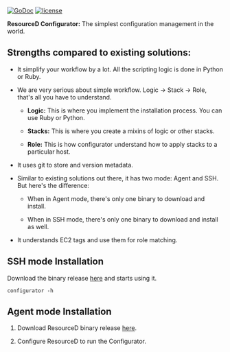 [![GoDoc](https://godoc.org/github.com/resourced/configurator?status.svg)](http://godoc.org/github.com/resourced/configurator)
[![license](http://img.shields.io/badge/license-MIT-red.svg?style=flat)](https://raw.githubusercontent.com/resourced/configurator/master/LICENSE)

**ResourceD Configurator:** The simplest configuration management in the world.

## Strengths compared to existing solutions:

* It simplify your workflow by a lot. All the scripting logic is done in Python or Ruby.

* We are very serious about simple workflow. Logic -> Stack -> Role, that's all you have to understand.

    * **Logic:** This is where you implement the installation process. You can use Ruby or Python.

    * **Stacks:** This is where you create a mixins of logic or other stacks.

    * **Role:** This is how configurator understand how to apply stacks to a particular host.

* It uses git to store and version metadata.

* Similar to existing solutions out there, it has two mode: Agent and SSH. But here's the difference:

    * When in Agent mode, there's only one binary to download and install.

    * When in SSH mode, there's only one binary to download and install as well.

* It understands EC2 tags and use them for role matching.


## SSH mode Installation

Download the binary release [here](https://github.com/resourced/configurator/releases) and starts using it.
```
configurator -h
```

## Agent mode Installation

1. Download ResourceD binary release [here](https://github.com/resourced/resourced/releases).

2. Configure ResourceD to run the Configurator.
